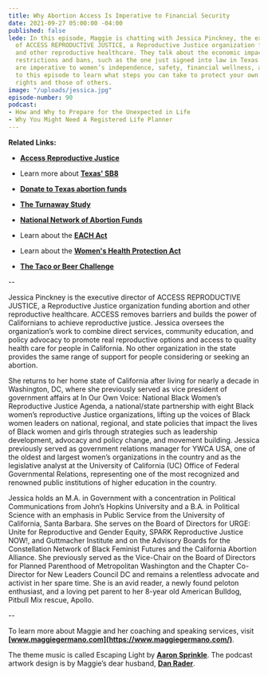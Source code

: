 ```yaml
---
title: Why Abortion Access Is Imperative to Financial Security
date: 2021-09-27 05:00:00 -04:00
published: false
lede: In this episode, Maggie is chatting with Jessica Pinckney, the executive director
  of ACCESS REPRODUCTIVE JUSTICE, a Reproductive Justice organization funding abortion
  and other reproductive healthcare. They talk about the economic impacts of abortion
  restrictions and bans, such as the one just signed into law in Texas. Abortion rights
  are imperative to women’s independence, safety, financial wellness, and more. Listen
  to this episode to learn what steps you can take to protect your own reproductive
  rights and those of others.
image: "/uploads/jessica.jpg"
episode-number: 90
podcast:
- How and Why to Prepare for the Unexpected in Life
- Why You Might Need A Registered Life Planner
---
```


**Related Links:**

* **[Access Reproductive Justice](https://accessrj.org/)**

* Learn more about **[Texas' SB8](https://www.plannedparenthood.org/planned-parenthood-greater-texas/senate-bill-8)**

* **[Donate to Texas abortion funds](https://secure.actblue.com/donate/txfunds?fbclid=IwAR1t8B1biIX4vvVUyBp0RK53po7A9dXVR5aNhGJjNx5I8KpQXTpSt05FvxI)**

* **[The Turnaway Study](https://www.ansirh.org/sites/default/files/publications/files/turnaway_study_brief_web.pdf)**

* **[National Network of Abortion Funds](https://abortionfunds.org/)**

* Learn about the **[EACH Act](https://allaboveall.org/resource/each-act-fact-sheet/)**

* Learn about the **[Women's Health Protection Act](https://actforwomen.org/the-womens-health-protection-act/)**

* **[The Taco or Beer Challenge](https://abortionfunds.org/taco-or-beer-challenge/)**

--

Jessica Pinckney is the executive director of ACCESS REPRODUCTIVE JUSTICE, a Reproductive Justice organization funding abortion and other reproductive healthcare. ACCESS removes barriers and builds the power of Californians to achieve reproductive justice. Jessica oversees the organization’s work to combine direct services, community education, and policy advocacy to promote real reproductive options and access to quality health care for people in California. No other organization in the state provides the same range of support for people considering or seeking an abortion.

She returns to her home state of California after living for nearly a decade in Washington, DC, where she previously served as vice president of government affairs at In Our Own Voice: National Black Women’s Reproductive Justice Agenda, a national/state partnership with eight Black women’s reproductive Justice organizations, lifting up the voices of Black women leaders on national, regional, and state policies that impact the lives of Black women and girls through strategies such as leadership development, advocacy and policy change, and movement building. Jessica previously served as government relations manager for YWCA USA, one of the oldest and largest women’s organizations in the country and as the legislative analyst at the University of California (UC) Office of Federal Governmental Relations, representing one of the most recognized and renowned public institutions of higher education in the country.

Jessica holds an M.A. in Government with a concentration in Political Communications from John’s Hopkins University and a B.A. in Political Science with an emphasis in Public Service from the University of California, Santa Barbara. She serves on the Board of Directors for URGE: Unite for Reproductive and Gender Equity, SPARK Reproductive Justice NOW!, and Guttmacher Institute and on the Advisory Boards for the Constellation Network of Black Feminist Futures and the California Abortion Alliance. She previously served as the Vice-Chair on the Board of Directors for Planned Parenthood of Metropolitan Washington and the Chapter Co-Director for New Leaders Council DC and remains a relentless advocate and activist in her spare time. She is an avid reader, a newly found peloton enthusiast, and a loving pet parent to her 8-year old American Bulldog, Pitbull Mix rescue, Apollo.

--

To learn more about Maggie and her coaching and speaking services, visit **[www.maggiegermano.com](https://www.maggiegermano.com/)**.

The theme music is called Escaping Light by **[Aaron Sprinkle](http://aaronsprinklemusic.com/)**. The podcast artwork design is by Maggie’s dear husband, **[Dan Rader](https://danrdesign.com/)**.